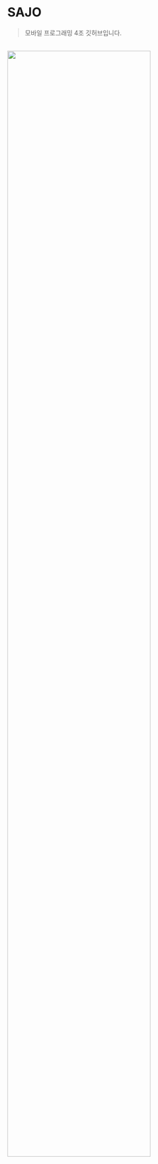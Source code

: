 # SAJO
> 모바일 프로그래밍 4조 깃허브입니다.

<br/>
<img width="80%" src="https://user-images.githubusercontent.com/77886661/224867505-39e9ccd9-ad7b-45bb-955e-0e4bf920b8cd.png"/>

